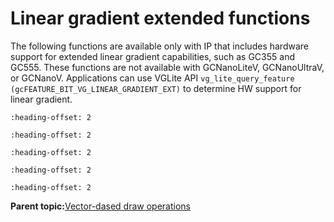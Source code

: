 # Linear gradient extended functions

The following functions are available only with IP that includes hardware support for extended linear gradient capabilities, such as GC355 and GC555. These functions are not available with GCNanoLiteV, GCNanoUltraV, or GCNanoV. Applications can use VGLite API `vg_lite_query_feature (gcFEATURE_BIT_VG_LINEAR_GRADIENT_EXT)` to determine HW support for linear gradient.


```{include} ../topics/vg_lite_set_linear_gradient_function.md
:heading-offset: 2
```

```{include} ../topics/vg_lite_get_linear_grad_matrix_function.md
:heading-offset: 2
```

```{include} ../topics/vg_lite_draw_linear_grad.md
:heading-offset: 2
```

```{include} ../topics/vg_lite_update_linear_grad_function.md
:heading-offset: 2
```

```{include} ../topics/vg_lite_clear_linear_grad_function.md
:heading-offset: 2
```

**Parent topic:**[Vector-dased draw operations](../topics/vector-dased_draw_operations.md)


